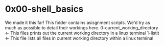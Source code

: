 # 0x00-shell_basics
We made it this far!
This folder contains asisgnment scripts.
We'd try as much as possible to detail their workings here.
0-current_working_directory <- This files prints out the current working directory in a linux terminal
1-listit <- This file lists all files in current working directory within a linux terminal
